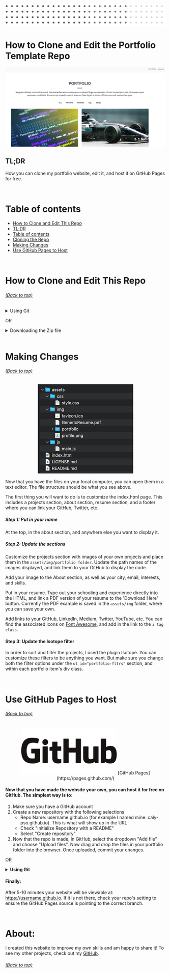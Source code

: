 <!-- Add banner here -->

[![Header](https://github.com/caly-pso/covid_app/blob/main/img/header.png)](#TL;DR)


# How to Clone and Edit the Portfolio Template Repo

<p align="center">
  <a href="https://caly-pso.github.io/portfolio_website_template/" target="_blank"><img width="500" src="https://github.com/caly-pso/technical_writing/blob/main/clone_a_portfolio_site/img/preview.png"></a>
</p>


## TL;DR

How you can clone my portfolio website, edit it, and host it on GitHub Pages for free.

<br>


# Table of contents

- [How to Clone and Edit This Repo](#How-to-Clone-and-Edit-This-Repo)
- [TL;DR](#TL;DR)
- [Table of contents](#table-of-contents)
- [Cloning the Repo](#Cloning-the-Repo)
- [Making Changes](#Making-Changes)
- [Use GitHub Pages to Host](#Use-GitHub-Pages-to-Host)

<br>

# How to Clone and Edit This Repo

###### [(Back to top)](#table-of-contents)

<details><summary>Using Git</summary>
<br>
<p>
    Navigate to the folder you wish to use:
    
`cd Users/me/Desktop`
</p>
<p>
    Initialize git:
    
`git init`
</p>
<p>
    Clone the repo:

`git clone https://github.com/caly-pso/portfolio_website_template.git`
</p>
</details>

OR

<details>
<summary>Downloading the Zip file</summary>
<br>
    <ul>
    <li>Open the <a class="nav-link" href="https://github.com/caly-pso/portfolio_website_template" target="_blank">repo</a> in your browser</li>
    <li>Click the green download code button towards the top right</li>
    <li>Download the repo as a zip</li>
    <li>Unzip the files and place them in the folder you wish to work with</li>
    </ul>
</details>

<br>


# Making Changes

###### [(Back to top)](#table-of-contents)

<p align="center">
  <img width="300" src="/clone_a_portfolio_site/img/file_structure.png">
</p>

Now that you have the files on your local computer, you can open them in a text editor. The file structure should be what you see above. 

The first thing you will want to do is to customize the index.html page. This includes a projects section, about section, resume section, and a footer where you can link your GitHub, Twitter, etc. 

##### Step 1: Put in your name 
At the top, in the about section, and anywhere else you want to display it.

##### Step 2: Update the sections 
Customize the projects section with images of your own projects and place them in the `assets/img/portfolio folder`. Update the path names of the images displayed, and link them to your GitHub to display the code.

Add your image to the About section, as well as your city, email, interests, and skills.

Put in your resume. Type out your schooling and experience directly into the HTML, and link a PDF version of your resume to the 'Download Here' button. Currently the PDF example is saved in the `assets/img` folder, where you can save your own.

Add links to your GitHub, LinkedIn, Medium, Twitter, YouTube, etc. You can find the associated icons on [Font Awesome](https://fontawesome.com/icons?d=gallery), and add in the link to the `i tag class`. 

#### Step 3: Update the Isotope filter
In order to sort and filter the projects, I used the plugin Isotope. You can customize these filters to be anything you want. But make sure you change both the filter options under the `ul id="portfolio-fltrs"` section, and within each portfolio item's div class.

<br>


# Use GitHub Pages to Host

###### [(Back to top)](#table-of-contents)

<p align="center">
  <img width="300" src="/assets/img/github.png">
  [GitHub Pages](https://pages.github.com/)
</p>


#### Now that you have made the website your own, you can host it for free on GitHub. The simplest way is to:

1. Make sure you have a GitHub account
2. Create a new repository with the following selections
    - Repo Name: username.github.io (for example I named mine: caly-pso.github.io). This is what will show up in the URL
    - Check "Initialize Repository with a README"
    - Select "Create repository"
3. Now that the repo is made, in GitHub, select the dropdown "Add file" and choose "Upload files". Now drag and drop the files in your portfolio folder into the browser. Once uploaded, commit your changes.

OR

<details>
<summary><strong>Using Git</strong></summary>
<br>
    <ol>
        <li>Make sure you have a GitHub account</li>
        <li>Create a new repository with the following selections
            <ul><li>Repo Name: username.github.io (for example I named mine: caly-pso.github.io). This is what will show up in the URL</li>
                <li>Check "Initialize Repository with a README"</li>
                <li>Select "Create repository"</li>
            </ul>
        </li>
        <li>Clone the repository you just created: 
                
`git clone https://github.com/username/username.github.io`
                
</li>
            <li>Open the project's folder: 
                
`cd username.github.io`

</li>
            <li>Add, commit, and push your changes: 
                
`git add --all`

`git commit -m "Initial commit"`

`git push -u origin main `
        
</li></ol>
        
</details>

#### Finally:
After 5-10 minutes your website will be viewable at: https://username.github.io. If it is not there, check your repo's setting to ensure the GitHub Pages source is pointing to the correct branch. 

<br>

# About:

I created this website to improve my own skills and am happy to share it! To see my other projects, check out my [GitHub](https://github.com/caly-pso). 

<!-- To learn how to make your own website, similar to mine, [check out how it was made](https://github.com/caly-pso/caly-pso.github.io/blob/main/how_to/create_a_bootstrap_website.md)! -->

###### [(Back to top)](#table-of-contents)
